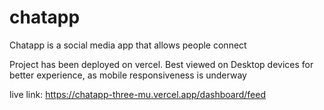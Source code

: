 # chatapp
Chatapp is a social media app that allows people connect

Project has been deployed on vercel. Best viewed on Desktop devices for better experience, as mobile responsiveness is underway

live link: https://chatapp-three-mu.vercel.app/dashboard/feed

